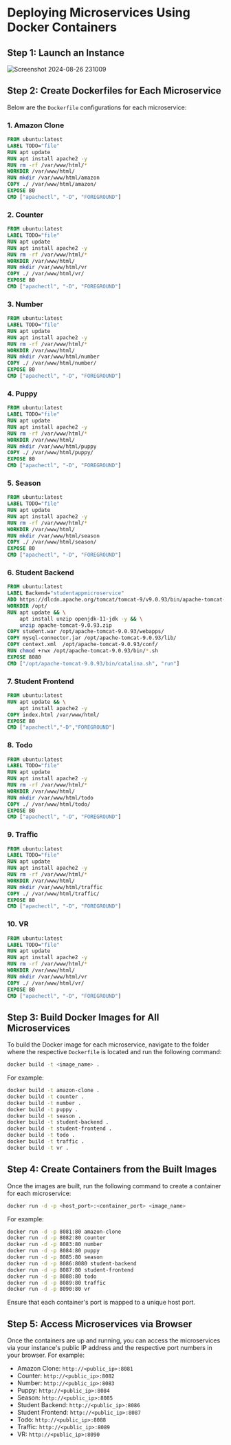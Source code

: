 # Deploying Microservices Using Docker Containers

## Step 1: Launch an Instance
![Screenshot 2024-08-26 231009](https://github.com/user-attachments/assets/a2ed93e8-2b2c-4a20-8ccb-662caaee4ac9)

## Step 2: Create Dockerfiles for Each Microservice

Below are the `Dockerfile` configurations for each microservice:

### 1. Amazon Clone
```dockerfile
FROM ubuntu:latest
LABEL TODO="file"
RUN apt update
RUN apt install apache2 -y
RUN rm -rf /var/www/html/*
WORKDIR /var/www/html/
RUN mkdir /var/www/html/amazon
COPY ./ /var/www/html/amazon/
EXPOSE 80
CMD ["apachectl", "-D", "FOREGROUND"]
```

### 2. Counter
```dockerfile
FROM ubuntu:latest
LABEL TODO="file"
RUN apt update
RUN apt install apache2 -y
RUN rm -rf /var/www/html/*
WORKDIR /var/www/html/
RUN mkdir /var/www/html/vr
COPY ./ /var/www/html/vr/
EXPOSE 80
CMD ["apachectl", "-D", "FOREGROUND"]
```

### 3. Number
```dockerfile
FROM ubuntu:latest
LABEL TODO="file"
RUN apt update
RUN apt install apache2 -y
RUN rm -rf /var/www/html/*
WORKDIR /var/www/html/
RUN mkdir /var/www/html/number
COPY ./ /var/www/html/number/
EXPOSE 80
CMD ["apachectl", "-D", "FOREGROUND"]
```

### 4. Puppy
```dockerfile
FROM ubuntu:latest
LABEL TODO="file"
RUN apt update
RUN apt install apache2 -y
RUN rm -rf /var/www/html/*
WORKDIR /var/www/html/
RUN mkdir /var/www/html/puppy
COPY ./ /var/www/html/puppy/
EXPOSE 80
CMD ["apachectl", "-D", "FOREGROUND"]
```

### 5. Season
```dockerfile
FROM ubuntu:latest
LABEL TODO="file"
RUN apt update
RUN apt install apache2 -y
RUN rm -rf /var/www/html/*
WORKDIR /var/www/html/
RUN mkdir /var/www/html/season
COPY ./ /var/www/html/season/
EXPOSE 80
CMD ["apachectl", "-D", "FOREGROUND"]
```

### 6. Student Backend
```dockerfile
FROM ubuntu:latest
LABEL Backend="studentappmicroservice"
ADD https://dlcdn.apache.org/tomcat/tomcat-9/v9.0.93/bin/apache-tomcat-9.0.93.zip /opt/
WORKDIR /opt/
RUN apt update && \
    apt install unzip openjdk-11-jdk -y && \
    unzip apache-tomcat-9.0.93.zip
COPY student.war /opt/apache-tomcat-9.0.93/webapps/
COPY mysql-connector.jar /opt/apache-tomcat-9.0.93/lib/
COPY context.xml  /opt/apache-tomcat-9.0.93/conf/
RUN chmod +rwx /opt/apache-tomcat-9.0.93/bin/*.sh
EXPOSE 8080
CMD ["/opt/apache-tomcat-9.0.93/bin/catalina.sh", "run"]
```

### 7. Student Frontend
```dockerfile
FROM ubuntu:latest
RUN apt update && \
    apt install apache2 -y
COPY index.html /var/www/html/
EXPOSE 80
CMD ["apachectl","-D","FOREGROUND"]
```

### 8. Todo
```dockerfile
FROM ubuntu:latest
LABEL TODO="file"
RUN apt update
RUN apt install apache2 -y
RUN rm -rf /var/www/html/*
WORKDIR /var/www/html/
RUN mkdir /var/www/html/todo
COPY ./ /var/www/html/todo/
EXPOSE 80
CMD ["apachectl", "-D", "FOREGROUND"]
```

### 9. Traffic
```dockerfile
FROM ubuntu:latest
LABEL TODO="file"
RUN apt update
RUN apt install apache2 -y
RUN rm -rf /var/www/html/*
WORKDIR /var/www/html/
RUN mkdir /var/www/html/traffic
COPY ./ /var/www/html/traffic/
EXPOSE 80
CMD ["apachectl", "-D", "FOREGROUND"]
```

### 10. VR
```dockerfile
FROM ubuntu:latest
LABEL TODO="file"
RUN apt update
RUN apt install apache2 -y
RUN rm -rf /var/www/html/*
WORKDIR /var/www/html/
RUN mkdir /var/www/html/vr
COPY ./ /var/www/html/vr/
EXPOSE 80
CMD ["apachectl", "-D", "FOREGROUND"]
```

## Step 3: Build Docker Images for All Microservices

To build the Docker image for each microservice, navigate to the folder where the respective `Dockerfile` is located and run the following command:

```bash
docker build -t <image_name> .
```

For example:
```bash
docker build -t amazon-clone .
docker build -t counter .
docker build -t number .
docker build -t puppy .
docker build -t season .
docker build -t student-backend .
docker build -t student-frontend .
docker build -t todo .
docker build -t traffic .
docker build -t vr .
```

## Step 4: Create Containers from the Built Images

Once the images are built, run the following command to create a container for each microservice:

```bash
docker run -d -p <host_port>:<container_port> <image_name>
```

For example:
```bash
docker run -d -p 8081:80 amazon-clone
docker run -d -p 8082:80 counter
docker run -d -p 8083:80 number
docker run -d -p 8084:80 puppy
docker run -d -p 8085:80 season
docker run -d -p 8086:8080 student-backend
docker run -d -p 8087:80 student-frontend
docker run -d -p 8088:80 todo
docker run -d -p 8089:80 traffic
docker run -d -p 8090:80 vr
```

Ensure that each container's port is mapped to a unique host port.

## Step 5: Access Microservices via Browser

Once the containers are up and running, you can access the microservices via your instance's public IP address and the respective port numbers in your browser. For example:

- Amazon Clone: `http://<public_ip>:8081`
- Counter: `http://<public_ip>:8082`
- Number: `http://<public_ip>:8083`
- Puppy: `http://<public_ip>:8084`
- Season: `http://<public_ip>:8085`
- Student Backend: `http://<public_ip>:8086`
- Student Frontend: `http://<public_ip>:8087`
- Todo: `http://<public_ip>:8088`
- Traffic: `http://<public_ip>:8089`
- VR: `http://<public_ip>:8090`
